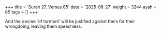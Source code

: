 +++
title = 'Surah 27, Verses 85'
date = '2025-08-27'
weight = 3244
ayah = 85
tags = []
+++

And the decree ˹of torment˺ will be justified against them for their wrongdoing, leaving them speechless.